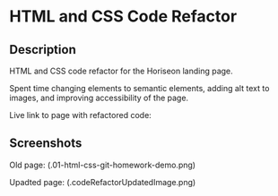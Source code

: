 # HTML and CSS Code Refactor

## Description
HTML and CSS code refactor for the Horiseon landing page.

Spent time changing elements to semantic elements, adding alt text to images, and improving accessibility of the page.

Live link to page with refactored code: 



## Screenshots

Old page: (.01-html-css-git-homework-demo.png)

Upadted page: (.codeRefactorUpdatedImage.png)